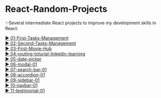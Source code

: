 # React-Random-Projects


✨Several intermediate React projects to improve my development  skills in React:

[▶️ 01-First-Tasks-Management](https://first-tasks-management.netlify.app/)<br/>
[▶️ 02-Second-Tasks-Management](https://second-tasks-management.netlify.app/)<br/>
[▶️ 03-First-Movie-Hub](https://first-movie-hub.netlify.app/)<br/>
[▶️ 04-routing-toturial-linkedin-learning](https://routing-toturial-linkedin-learning.netlify.app/)<br/>
[▶️ 05-date-picker](https://date-picker-01.netlify.app/)<br/>
[▶️ 06-modal-01](https://modal-01.netlify.app/)<br/>
[▶️ 07-search-bar-01](https://search-bar-01.netlify.app/)<br/>
[▶️ 08-accordion-01](https://asad-accordion-01.netlify.app/)<br/>
[▶️ 09-sidebar-01](https://asad-sidebar-01.netlify.app/)<br/>
[▶️ 10-navbar-01](https://asad-navbar-01.netlify.app/)<br/>
[▶️ 11-testimonial-01](https://asad-testimonial-01.netlify.app/)<br/>



